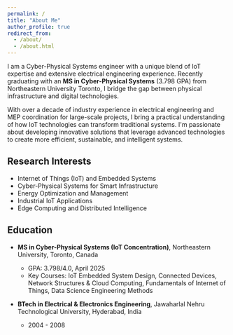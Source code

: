 ```yaml
---
permalink: /
title: "About Me"
author_profile: true
redirect_from: 
  - /about/
  - /about.html
---
```


I am a Cyber-Physical Systems engineer with a unique blend of IoT expertise and extensive electrical engineering experience. Recently graduating with an **MS in Cyber-Physical Systems** (3.798 GPA) from Northeastern University Toronto, I bridge the gap between physical infrastructure and digital technologies.

With over a decade of industry experience in electrical engineering and MEP coordination for large-scale projects, I bring a practical understanding of how IoT technologies can transform traditional systems. I'm passionate about developing innovative solutions that leverage advanced technologies to create more efficient, sustainable, and intelligent systems.

## Research Interests

* Internet of Things (IoT) and Embedded Systems
* Cyber-Physical Systems for Smart Infrastructure
* Energy Optimization and Management
* Industrial IoT Applications
* Edge Computing and Distributed Intelligence

## Education

* **MS in Cyber-Physical Systems (IoT Concentration)**, Northeastern University, Toronto, Canada
  * GPA: 3.798/4.0, April 2025
  * Key Courses: IoT Embedded System Design, Connected Devices, Network Structures & Cloud Computing, Fundamentals of Internet of Things, Data Science Engineering Methods

* **BTech in Electrical & Electronics Engineering**, Jawaharlal Nehru Technological University, Hyderabad, India
  * 2004 - 2008